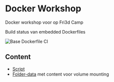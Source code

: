 # Docker Workshop
Docker workshop voor op Fri3d Camp 

Build status van embedded Dockerfiles

![Base Dockerfile CI](https://github.com/Brixel/docker-tutorial/workflows/Docker%20Image%20CI/badge.svg)

## Content

- [Script](script.md)
- [Folder-data](nginx-folder-data) met content voor volume mounting